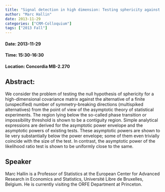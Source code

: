 ```yaml
---
title: "Signal detection in high dimension: Testing sphericity against spiked alternatives"
author: "Marc Hallin"
date: 2013-11-29
categories: ["CRM-Colloquium"]
tags: ["2013 Fall"]
---
```


#### Date: 2013-11-29
#### Time: 15:30-16:30
#### Location: Concordia MB-2.270

## Abstract:

	
We consider the problem of testing the null hypothesis of sphericity for a high-dimensional covariance matrix against the alternative  of a finite (unspecified) number of symmetry-breaking directions (multispiked alternatives) from the point of view of the asymptotic theory of statistical experiments.  The region lying below the so-called phase transition or  impossibility threshold is shown to be a contiguity region.  Simple analytical expressions are derived for the asymptotic power envelope and the asymptotic powers of existing tests. These asymptotic powers are shown to lie very substantially below the power envelope; some of them even  trivially coincide with the size of the test. In contrast, the asymptotic power of the likelihood ratio test is shown to be uniformly close to the same.




## Speaker

Marc Hallin is a Professor of Statistics at the European Center for Advanced Research in Economics and Statistics, Université Libre de Bruxelles, Belgium. He is currently visiting the ORFE Department at Princeton.


